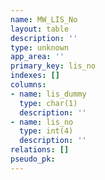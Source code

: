 ```yaml
---
name: MW_LIS_No
layout: table
description: ''
type: unknown
app_area: ''
primary_key: lis_no
indexes: []
columns:
- name: lis_dummy
  type: char(1)
  description: ''
- name: lis_no
  type: int(4)
  description: ''
relations: []
pseudo_pk: 
---
```


